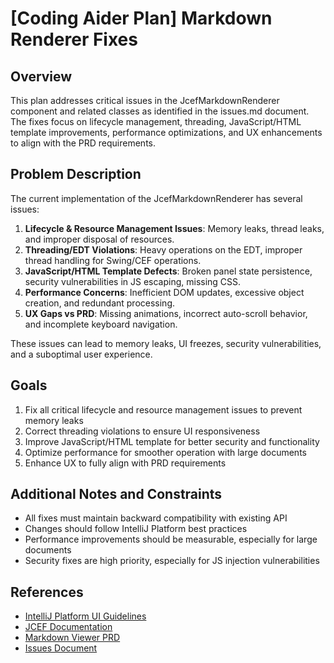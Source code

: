 # [Coding Aider Plan] Markdown Renderer Fixes

## Overview
This plan addresses critical issues in the JcefMarkdownRenderer component and related classes as identified in the issues.md document. The fixes focus on lifecycle management, threading, JavaScript/HTML template improvements, performance optimizations, and UX enhancements to align with the PRD requirements.

## Problem Description
The current implementation of the JcefMarkdownRenderer has several issues:

1. **Lifecycle & Resource Management Issues**: Memory leaks, thread leaks, and improper disposal of resources.
2. **Threading/EDT Violations**: Heavy operations on the EDT, improper thread handling for Swing/CEF operations.
3. **JavaScript/HTML Template Defects**: Broken panel state persistence, security vulnerabilities in JS escaping, missing CSS.
4. **Performance Concerns**: Inefficient DOM updates, excessive object creation, and redundant processing.
5. **UX Gaps vs PRD**: Missing animations, incorrect auto-scroll behavior, and incomplete keyboard navigation.

These issues can lead to memory leaks, UI freezes, security vulnerabilities, and a suboptimal user experience.

## Goals
1. Fix all critical lifecycle and resource management issues to prevent memory leaks
2. Correct threading violations to ensure UI responsiveness
3. Improve JavaScript/HTML template for better security and functionality
4. Optimize performance for smoother operation with large documents
5. Enhance UX to fully align with PRD requirements

## Additional Notes and Constraints
- All fixes must maintain backward compatibility with existing API
- Changes should follow IntelliJ Platform best practices
- Performance improvements should be measurable, especially for large documents
- Security fixes are high priority, especially for JS injection vulnerabilities

## References
- [IntelliJ Platform UI Guidelines](https://jetbrains.github.io/ui/)
- [JCEF Documentation](https://plugins.jetbrains.com/docs/intellij/jcef.html)
- [Markdown Viewer PRD](docs/MarkdownViewerPRD.md)
- [Issues Document](.coding-aider-docs/issues.md)
